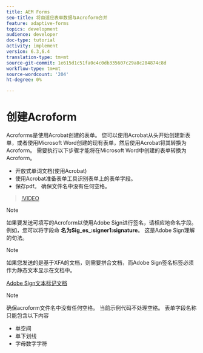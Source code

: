 ```yaml
---
title: AEM Forms
seo-title: 将自适应表单数据与Acroform合并
feature: adaptive-forms
topics: development
audience: developer
doc-type: tutorial
activity: implement
version: 6.3,6.4
translation-type: tm+mt
source-git-commit: 1e615d1c51fa0c4c0db335607c29a8c284874c8d
workflow-type: tm+mt
source-wordcount: '204'
ht-degree: 0%

---
```



# 创建Acroform

Acroforms是使用Acrobat创建的表单。 您可以使用Acrobat从头开始创建新表单，或者使用Microsoft Word创建的现有表单，然后使用Acrobat将其转换为Acroform。 需要执行以下步骤才能将在Microsoft Word中创建的表单转换为Acroform。

* 开放式单词文档(使用Acrobat)
* 使用Acrobat准备表单工具识别表单上的表单字段。
* 保存pdf。 确保文件名中没有任何空格。


>[!VIDEO](https://video.tv.adobe.com/v/22575?quality=9&learn=on)

>[!NOTE]
>
>如果要发送可填写的Acroform以使用Adobe Sign进行签名，请相应地命名字段。 例如，您可以将字段命 **名为Sig_es_:signer1:signature**。 这是Adobe Sign理解的句法。

>[!NOTE]
>
>如果您发送的是基于XFA的文档，则需要拼合文档，而Adobe Sign签名标签必须作为静态文本显示在文档中。

[Adobe Sign文本标记文档](https://helpx.adobe.com/sign/using/text-tag.html)

>[!NOTE]
确保acroform文件名中没有任何空格。 当前示例代码不处理空格。
表单字段名称只能包含以下内容
* 单空间
* 单下划线
* 字母数字字符